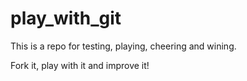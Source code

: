 # play_with_git

This is a repo for testing, playing, cheering and wining.

Fork it, play with it and improve it!

